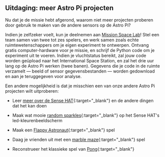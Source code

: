## Uitdaging: meer Astro Pi projecten

Nu dat je de missie hebt afgerond, waarom niet meer projecten proberen door gebruik te maken van de andere sensors op de Astro Pi?

Indien je zelfzeker voelt, kun je deelnemen aan [Mission Space Lab](https://astro-pi.org/missions/space-lab/)! Stel een team samen van twee tot zes spelers, en werk samen zoals echte ruimtewetenschappers om je eigen experiment te ontwerpen. Ontvang gratis computer-hardware voor je missie, en schrijf de Python code om je experiment uit te voeren. Indien je vluchtstatus bereikt, zal jouw code worden geüpload naar het International Space Station, en zal het drie uur lang op de Astro Pi werken (twee banen). Gegevens die je code in de ruimte verzamelt — beeld of sensor gegevensbestanden — worden gedownload en aan je teruggegeven voor analyse.

Een andere mogelijkheid is dat je misschien een van onze andere Astro Pi projecten wilt uitproberen:

+ Leer [meer over de Sense HAT](https://projects.raspberrypi.org/vls-BE/projects/getting-started-with-the-sense-hat){:target="_blank"} en de andere dingen dat het kan doen

+ Maak wat mooie [random sparkles](https://projects.raspberrypi.org/vls-BE/projects/sense-hat-random-sparkles){:target="_blank"} op het Sense HAT's led-kleurenbeeldscherm

+ Maak een [Flappy Astronaut](https://projects.raspberrypi.org/vls-BE/projects/flappy-astronaut){:target="_blank"} spel

+ Daag je vrienden uit met een [marble maze](https://projects.raspberrypi.org/vls-BE/projects/sense-hat-marble-maze){:target="_blank"} spel

+ Reconstrueer het klassieke spel van [Pong](https://projects.raspberrypi.org/vls-BE/projects/sense-hat-pong){:target="_blank"}